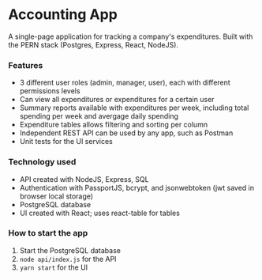 # Accounting App

A single-page application for tracking a company's expenditures. Built with the PERN stack (Postgres, Express, React, NodeJS).

### Features

* 3 different user roles (admin, manager, user), each with different permissions levels
* Can view all expenditures or expenditures for a certain user
* Summary reports available with expenditures per week, including total spending per week and avergage daily spending
* Expenditure tables allows filtering and sorting per column
* Independent REST API can be used by any app, such as Postman
* Unit tests for the UI services

### Technology used

* API created with NodeJS, Express, SQL
* Authentication with PassportJS, bcrypt, and jsonwebtoken (jwt saved in browser local storage)
* PostgreSQL database
* UI created with React; uses react-table for tables

### How to start the app

1) Start the PostgreSQL database
2) `node api/index.js` for the API
3) `yarn start` for the UI
